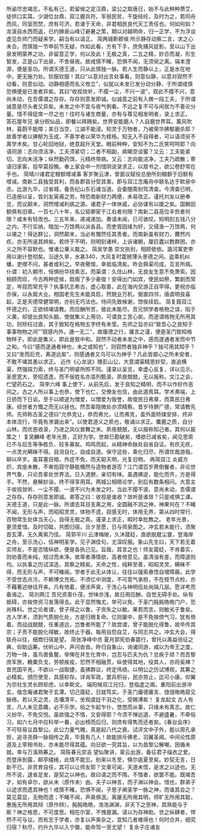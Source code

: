 <!-- { "loadSidebar": true } -->
所谕尽忠竭志，不私有己，若留侯之定汉鼎，梁公之取唐日，始不与此种种萧艾，徒供口实耳。少湖位台鼎，双江握兵符。军弱民贫，干旋经纶，及时为之，若同舟而风，同室而焚，庶有可济。若诿于天命，非君相民良代天工责任也。何如何如？
龙溪自水西而返，已约狮泉山峰订避暑之策，期以对越明命，归一正学，不为浮谈虚见负师门而疑来学。嗣当有以请正。
简两城靳郡侯
所示静存动察二言，求之心未合。而慎独一节申前节无疑，作如此看，方有下手，庶免捕风捉影。至以山下出泉发明蒙养之功，非留意正学，何以及此！无极之真，二五之精，妙合而凝，形生智发，正是山下出泉，不舍昼夜。故戒慎不睹，恐惧不闻，无须臾之离。端本澄源，便是圣功。所谓天德王道，只从此慎独一脉。若人生而静以上，正是水在地中，更无施力处。钦服钦服！其曰“以意对出言处事看，则意似静，以意对寂然不动看，则意似动。动静相感而名义攸立”，似犹以未发已发分动分静，于所谓戒慎恐惧便是已发者异矣。其曰“收视敛听，不撄一尘，不兴一波”，观此不撄不兴，意尚未动，在吾儒谓之存存。存存则意发即诚。似诚意之前有入微一段工夫，于所谓诚意是尽头者又异矣。未发之中不宜与夜气例看。不远之复不可与闲居为不善论分量。惜不得促席一尽之也！往时与诸生商量，亦有与尊见相发明者，录上求正。
答石屋年兄
承分贶仙品，即餐以拜赐矣。世界安能磨人？人自磨世界耳。薰风吹林，荟蔚不能障；杲日当空，江湖不能浸。矧灵于万物者，乃被荣华拂郁磨杀耶？故善学者以拂郁为玉成，不善学者以荣华为桎梏。知无入不自得者，可以语须臾不离学术矣。甘心轮回地狱，绝意超升天堂。眼前种种，安知不为二氏笑呵呵耶？向语同游：志向须洁净，工夫须紧切；二者不相副，病暍空谈蜜？又云：工夫能紧切，志向未洁净；纵然勤药饵，元精终带病。又云：志向能洁净，工夫乃疏散；寄语归家客，投早莫投晚。奉上家会中一剂惜阴说录求正，以扇书之，欲公卷舒常在手也。
简晴川诸君定粮额增减事
客岁聚云津，曾面议赋役总册所刻粮额于旧额有增减。南新二县独受其利，而各郡县分受其害。即与双江念庵舟中联名达于默泉中丞。比游九华，过省城，备告纪山东石诸当道。会委闇斋别驾清查。今清查已明，已造册以呈，皆刘友寅甫之劳。特恐南新财力两便，未易改正。谨托刘友以册奉览，而议颠末，洞然增减利病之源。诸君子一体休戚，必协谋有以援之矣。国朝田额俱有旧章。一百七八十年，名公钜卿宦于江右者何限？南新二县高位丰赀者何限？咸未有轻改也。三五年来，递减递加。奏请未闻，已可骇叹。矧明刻五钱八分之内，不行实纳，暗加一万馀两以派各县。而吏胥因缘为奸，又侵渔一万馀两，何以堪之！得达群公，洞然颠末，当必有慨然任其责者。而南新虽有财力，薾然内疚，亦无所逞其辨矣。若终于不明，则明刻诸梓，上诉诸朝，厘巨蠹以甦群困，亦义之所不容默也。惟诸公秉义裁之。
简吴学愚
崇文执别，相顾依依。潞河寓吏李用以谢计登彻矣。沿途久旱，水甚340，大风复时震撼薄头景德之间。盗乘机纠蟠，吏噤不问，甚者或利之。早夜儆惕，幸抵临清矣。昨会舜渠司成，互言所病。仆谓：初入朝市，恒惧纷华挠素志。而渠谓：久住山林，无良友生意不免萧索。因相顾而叹，今古两种症侯，耽阁了多少豪俊！安得出门如宾，使民如祭，繁剧而常定，岑寂而常充乎？执事抗志希古，虚心取善，此在海内交游正自罕得。更祝亦临亦保，以永肩大业。相国老先生未能具启，然兢业万机，弼直四邻，唐虞明良喜起，正是天德常健常明，亦别无巧法也。侍间先致候谢，馀俟续启。
简复聂双江
怀德之约，正欲倾竭请教。而应酬所苦，彼此未能尽。吾兄悯学者格物之误，陷于义袭，却提出良知头脑，使就集义上用功，可谓良工苦心矣。而遂谓格物无所用其功，则矫枉过直，其于致知在格物五字终有未莹。先师之旨亦曰“致吾心之良知于事事物物之间”“寂感内外，通一无二”，故庸德之行，庸言之谨，便是圣门致知格物样子。即此是集义，即此是致中和。寂然不动者未发之中，感而遂通者发而中节之和。今曰“感而遂通者神也，未之或知也”，则寂然者独非神乎？独可用其知乎？又曰“发而后充，离道远矣”，则感通者又乌可以为神乎？凡此皆鄙心之所未安者，不敢不竭其愚以求正。
近作《心龙说》赠彭山公，大意谓渠精思妙契，直追横渠，然强探力索，终与圣门明睿所照不同。谨录以呈览，幸虚心反复，详以见示。圣恩宽大，旁招遗逸，而不佞姓名亦滥列甄录。夙夜兢兢，无以报称。文江之会，伫望药石之。
简李六峰
事上使下，从前先后，发于良知之精明，而不以作好作恶间之。古之人所以事上也恭，使下也仁，交僚友也信，由此道焉耳。学术弗端，上日骄而下日谄，至于以顺逆为憎爱，以憎爱为毁誉，故俊民日弗章，而蒸民日弗康。经世者方慨之而无以拯也。然吾辈隐微处亦须精察。昔岁待罪广德，常请教先师。先师称古圣之德曰“允恭克让，恭而弗允，让而弗克，虽外面矫揉安排，终非本体流行，毕竟有渗漏出来”。以使君道义之夙也，敬诵以求正。麋鹿之质，自分山林。而优恩收录，乃进之凤仪兽舞之末。夙夜兢兢，无以报称知己者。其何以振策之！
复吴麟峰
老年光景，正好为学。世故已勘破矣，嗜欲已减省矣，闻见思索已不与后生等争胜负、较多寡矣。鸡鸣而起，从精神命脉处自省自证。有疚无疚，一点灵光瞒昧不得。自消自化，自成自道。保守这些，乘化归尽，所谓优哉游哉，聊以卒岁。虽耳塞目暗，外症不免，而天聪天明，光复旧物。
再简双江
炎威方炽，宾座未散，不审抱寂守静能翛然与造物者游否？江门谓百岁蔗倒餐者，非论世界气象，只论吾辈处世界法。日入道腴，亲切有味。虽遇拂逆，能化而齐，方是得手。不然，悬解妙诣，终不得享用耳。两城公相晤论学，别后有数条相问。大意主于收视敛听、一尘不撄、一波不兴为未发之时。当此不撄不波、意尚未动，吾儒谓之存存。存存则意发即诚。弟答之曰：收视是谁收？敛听是谁敛？只是戒惧工课。天德王道，只是此一脉。所谓去耳目支离之用，全圆融不测之神，神果何在？不睹不闻，无形与声，而昭昭灵灵，体物不遗，寂感无时，体用无界，第从四时常行、百物常生处体当天心，自得无极之真。谨录上求正，暇时幸批教之。
老年光景，更须爱惜。及时切砥，共图归宿。旦夕至愿，日与师泉图之。冲玄若未能行，须聚首玄潭，无久离索乃佳。
简郭平川
云津梅陂，久沐箴砭，直欲脱屣尘寰，登海岸之舟，至示洗心，伍神明圣学。见子渊佳句，尤深叹服。象山先生曰，天下若无着实师友，不是恣情纵欲，便是各执己见。旨哉，其言之也！师友箴砭，不肯着实，则劝善而未纯，规过而未净。故卑者滞情欲，高者倚意见。虽清浊有差，而障道则均。以执事之历试深造，其察之精矣。天命之性，纯粹至善，昭昭灵灵，瞒昧不得，而无形与声，不可睹闻。学者于此无从体认，往往以强索悬悟自增障蔽。此学不受世态点污，不赖博文充拓，不须忆中测度，不可意气承担，不在枝节点检，亦不藉著述继往开来。凡有倚着，便涉声臭，于洗心与神明伍处尚隔几层。愿详考而备诲之。
简刘两江
吾兄资禀仆茂，世味亦浅，故日用应酬，自觉无碍手处。纵有抵碍，亦挨傍资习发落得去。此于显然悔尤，举可以免，于圣门肫肫皓皓门户，恐尚殊科。世之论者谓，曾子得之以鲁，子贡失之以敏。果若而言，则敏劣于鲁矣。古人学术，须到气质脱化处，方是归根复命。亿则屡中，是不免挨傍气习，犹有倚着。而战战兢兢，任重道远，岂鲁者所能了？故尝谓，曾子能脱化得鲁，故卒传其宗；子贡不能脱化得敏，故终止于器。每用自怨自艾，与同志共之。冲玄大会，得联舟以往，细商归宿是望。
简张净峰中丞
夏月郭宪伯春震行，曾托以禹益徂征之典，仰助运筹。伏听山中，声问沓沓。昨归自象山，询诸同游，咸以为帝王之度，万物一体，虽鸟兽鱼鳖，举俾在并生化育中，岂忍与匹夫为仇？忿疾于顽？而吾黎庶军旅，輓粟负戈，劳顿疾疫，恝然不相融贯，纵使得其地，役其人，亦将奚裨？昔充国平羌，不欲以一战取捷，虽拂群议，终定伟绩。以明公之历试博观，其筹之必精矣。颁历使至，具感轸存。详询军政，罢兵积谷，民亦劳止，迄可小康。仰翼为宗社生灵长顾却虑，以幸斯文。
端阳候双江兄归，登临虚之阁。重阳前出游冲玄，偕念庵诸君聚于玄潭。切己箴砭，日就笃实。于圣门庸德庸言、慥慥皓皓窥见脉络。若以天之灵，击壤清平，坐观虞廷干羽之化，受赐溥矣！
复龙起文
古人有言，凡人未见意趣，必不乐学。俗之乍起乍仆，悠悠而从事，只缘未有真志。故仁义纷华，不免交悦。虽欲强之不惰，又安得耶？今须不惮远道，不避盛暑，不牵俗习，如六七月中应科举一番，必出榜而后归，则庶有得隽而还者矣。《春台会序》不可轻易议昌黎公。此公力量气魄，真是起八代之衰。试评文中子外，能以周孔承担，追寻尧舜一脉相传之真，毕竟有几人！故能排斥佛老，羽翼圣阃。中间论性原道及上宰相书处，亦未能尽得其蕴。向日欲一究其旨，以为昌黎公解嘲，因循未就。幸与万溪熟筹之。
简陈春元崇吉
望仙聚讲，翠云出游，备征君子缁衣之爱。而登床剖露，邮亭缱绻，此情不能忘。别来以冬至，倏尔逾夏至矣。妙契无言，日新不已。非贲育自任，其可以让师友耶？文章可闻，天道未悟，是求之以迹也。无所不说，退省足发，是契之以神也。故曰语之而不隋。不惰者，欲罢不能。既竭吾才，如有卓尔，欲从未（原作末）由。夫子以神言，而子渊以神会。惜也，群弟子以迹求而遗其神也！戒慎不睹，恐惧不闻，子思子阐圣学一脉之神，而谁其会之？莫见莫显，无物而遗；不睹不闻，声臭俱泯。离屡无所用其明，师旷无所用其聪，惠施无所用其辩（原作辨）。肫肫皓皓，浩浩渊渊，非天下之至神，其熟能与于斯？神之格思，不可度思。相在尔室，不愧屋漏。请以为存神助。世之纵肆者，悍然不可与议。而有志于学者，亦复以声臭杂之，宜知几者难得也！何时合并，细究归宿？秋尽，约升九华以入宁徽，能命驾一至尤望！
复余子庄诸友
